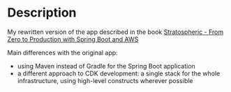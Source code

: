 # Description

My rewritten version of the app described in the book [Stratospheric - From Zero to Production with Spring Boot and AWS](https://leanpub.com/stratospheric)

Main differences with the original app:

- using Maven instead of Gradle for the Spring Boot application
- a different approach to CDK development: a single stack for the whole infrastructure, using high-level constructs wherever possible
